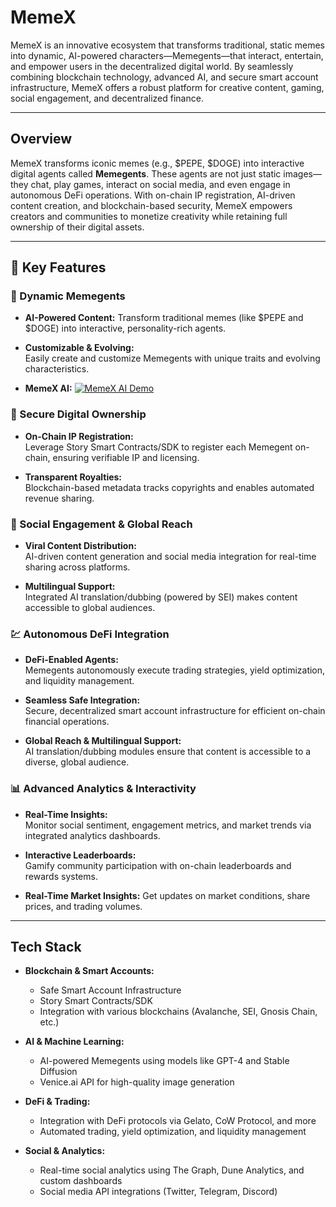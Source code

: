 # MemeX

MemeX is an innovative ecosystem that transforms traditional, static memes into dynamic, AI-powered characters—Memegents—that interact, entertain, and empower users in the decentralized digital world. By seamlessly combining blockchain technology, advanced AI, and secure smart account infrastructure, MemeX offers a robust platform for creative content, gaming, social engagement, and decentralized finance.

---



## Overview

MemeX transforms iconic memes (e.g., $PEPE, $DOGE) into interactive digital agents called **Memegents**. These agents are not just static images—they chat, play games, interact on social media, and even engage in autonomous DeFi operations. With on-chain IP registration, AI-driven content creation, and blockchain-based security, MemeX empowers creators and communities to monetize creativity while retaining full ownership of their digital assets.

---

## 🌟 Key Features

### 🧠 Dynamic Memegents
- **AI-Powered Content:**
  Transform traditional memes (like $PEPE and $DOGE) into interactive, personality-rich agents.
  
- **Customizable & Evolving:**  
  Easily create and customize Memegents with unique traits and evolving characteristics.

- **MemeX AI:**
   [![MemeX AI Demo](https://img.youtube.com/vi/ntC5Q214I_I/0.jpg)](https://youtu.be/ntC5Q214I_I)

### 🔐 Secure Digital Ownership

- **On-Chain IP Registration:**  
  Leverage Story Smart Contracts/SDK to register each Memegent on-chain, ensuring verifiable IP and licensing.
  
- **Transparent Royalties:**  
  Blockchain-based metadata tracks copyrights and enables automated revenue sharing.

### 🚀 Social Engagement & Global Reach

- **Viral Content Distribution:**  
  AI-driven content generation and social media integration for real-time sharing across platforms.
  
- **Multilingual Support:**  
  Integrated AI translation/dubbing (powered by SEI) makes content accessible to global audiences.

### 💹 Autonomous DeFi Integration

- **DeFi-Enabled Agents:**  
  Memegents autonomously execute trading strategies, yield optimization, and liquidity management.
  
- **Seamless Safe Integration:**  
  Secure, decentralized smart account infrastructure for efficient on-chain financial operations.
  
- **Global Reach & Multilingual Support:**  
  AI translation/dubbing modules ensure that content is accessible to a diverse, global audience.

### 📊 Advanced Analytics & Interactivity

- **Real-Time Insights:**  
  Monitor social sentiment, engagement metrics, and market trends via integrated analytics dashboards.

- **Interactive Leaderboards:**  
  Gamify community participation with on-chain leaderboards and rewards systems.

- **Real-Time Market Insights:** 
   Get updates on market conditions, share prices, and trading volumes.


---

## Tech Stack

- **Blockchain & Smart Accounts:**  
  - Safe Smart Account Infrastructure
  - Story Smart Contracts/SDK
  - Integration with various blockchains (Avalanche, SEI, Gnosis Chain, etc.)

- **AI & Machine Learning:**  
  - AI-powered Memegents using models like GPT-4 and Stable Diffusion
  - Venice.ai API for high-quality image generation

- **DeFi & Trading:**  
  - Integration with DeFi protocols via Gelato, CoW Protocol, and more
  - Automated trading, yield optimization, and liquidity management

- **Social & Analytics:**  
  - Real-time social analytics using The Graph, Dune Analytics, and custom dashboards
  - Social media API integrations (Twitter, Telegram, Discord)


